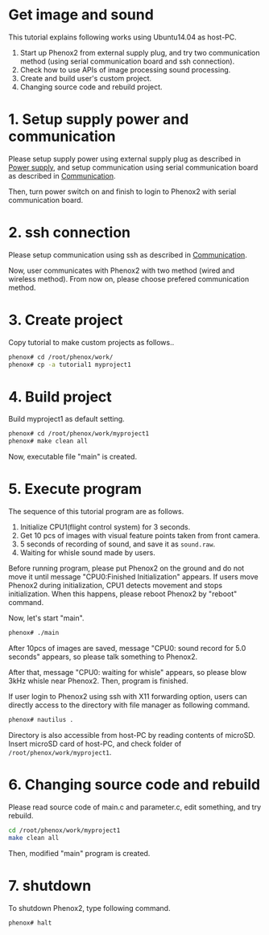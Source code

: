 # Get image and sound

This tutorial explains following works using Ubuntu14.04 as host-PC.

1. Start up Phenox2 from external supply plug, and try two communication method (using serial communication board and ssh connection).  
2. Check how to use APIs of image processing sound processing.
3. Create and build user's custom project.
4. Changing source code and rebuild project. 

# 1. Setup supply power and communication
Please setup supply power using external supply plug as described in [Power supply](../start/power.md), and setup communication using serial communication board as described in [Communication](../start/com.md).

Then, turn power switch on and finish to login to Phenox2 with serial communication board. 
 
# 2. ssh connection 
Please setup communication using ssh as described in [Communication](../start/com.md).

Now, user communicates with Phenox2 with two method (wired and wireless method).
From now on, please choose prefered communication method. 

# 3. Create project
Copy tutorial to make custom projects as follows..

```bash
phenox# cd /root/phenox/work/
phenox# cp -a tutorial1 myproject1
```
# 4. Build project
Build  myproject1 as default setting.
```bash
phenox# cd /root/phenox/work/myproject1
phenox# make clean all
```
Now, executable file "main" is created.

# 5. Execute program
The sequence of this tutorial program are as follows.

1. Initialize CPU1(flight control system) for 3 seconds.
2. Get 10 pcs of images with visual feature points taken from front camera.
3. 5 seconds of recording of sound, and save it as `sound.raw`.
4. Waiting for whisle sound made by users.

Before running program, please put Phenox2 on the ground and do not move it until message "CPU0:Finished Initialization" appears. If users move Phenox2 during initialization, CPU1 detects movement and stops initialization. When this happens, please reboot Phenox2 by "reboot" command.

Now, let's start "main".
```bash
phenox# ./main
```

After 10pcs of images are saved, message "CPU0: sound record for 5.0 seconds" appears, so please talk something to Phenox2.

After that, message "CPU0: waiting for whisle" appears, so please blow 3kHz whisle near Phenox2. Then, program is finished.

If user login to Phenox2 using ssh with X11 forwarding option, users can directly access to the directory with file manager as following command.

```bash
phenox# nautilus .
```

Directory is also accessible from host-PC by reading contents of microSD. Insert microSD card of host-PC, and check folder of `/root/phenox/work/myproject1`.

# 6. Changing source code and rebuild

Please read source code of main.c and parameter.c, edit something, and try rebuild. 
```bash
cd /root/phenox/work/myproject1
make clean all
```
Then, modified "main" program is created.

# 7. shutdown
To shutdown Phenox2, type following command.
```bash
phenox# halt
```
